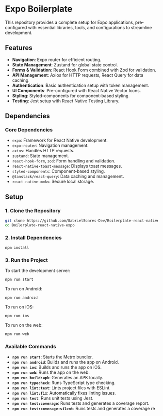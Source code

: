 # Expo Boilerplate

This repository provides a complete setup for Expo applications, pre-configured with essential libraries, tools, and configurations to streamline development.

## Features

- **Navigation**: Expo router for efficient routing.
- **State Management**: Zustand for global state control.
- **Forms & Validation**: React Hook Form combined with Zod for validation.
- **API Management**: Axios for HTTP requests, React Query for data caching.
- **Authentication**: Basic authentication setup with token management.
- **UI Components**: Pre-configured with React Native Vector Icons.
- **Styling**: Styled-components for component-based styling.
- **Testing**: Jest setup with React Native Testing Library.

## Dependencies

### Core Dependencies

- `expo`: Framework for React Native development.
- `expo-router`: Navigation management.
- `axios`: Handles HTTP requests.
- `zustand`: State management.
- `react-hook-form`, `zod`: Form handling and validation.
- `react-native-toast-message`: Displays toast messages.
- `styled-components`: Component-based styling.
- `@tanstack/react-query`: Data caching and management.
- `react-native-mmkv`: Secure local storage.

## Setup

### 1. Clone the Repository

```bash
git clone https://github.com/GabrielSoares-Dev/Boilerplate-react-native-expo.git
cd Boilerplate-react-native-expo
```

### 2. Install Dependencies

```bash
npm install
```

### 3. Run the Project
To start the development server:

```bash
npm run start
```

To run on Android:

```bash
npm run android
```

To run on iOS:

```bash
npm run ios
```

To run on the web:

```bash
npm run web
```

### Available Commands

- **`npm run start`**: Starts the Metro bundler.
- **`npm run android`**: Builds and runs the app on Android.
- **`npm run ios`**: Builds and runs the app on iOS.
- **`npm run web`**: Runs the app on the web.
- **`npm run build:apk`**: Generates an APK locally.
- **`npm run typecheck`**: Runs TypeScript type checking.
- **`npm run lint:test`**: Lints project files with ESLint.
- **`npm run lint:fix`**: Automatically fixes linting issues.
- **`npm run test`**: Runs unit tests using Jest.
- **`npm run test:coverage`**: Runs tests and generates a coverage report.
- **`npm run test:coverage:silent`**: Runs tests and generates a coverage re